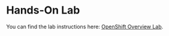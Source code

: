 # Hands-On Lab

You can find the lab instructions here: [OpenShift Overview Lab](https://github.com/mmondics/openshift-intro).